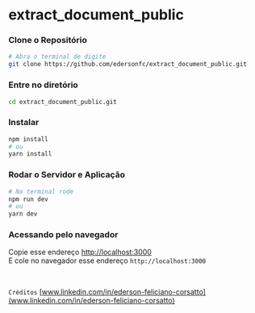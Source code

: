 # extract_document_public

### Clone o Repositório
```bash
# Abra o terminal de digite
git clone https://github.com/edersonfc/extract_document_public.git
```
### Entre no diretório
```bash
cd extract_document_public.git
```

### Instalar

```bash
npm install
# ou
yarn install
```

### Rodar o Servidor e Aplicação

```bash
# No terminal rode
npm run dev
# ou
yarn dev
```

### Acessando pelo navegador
Copie esse endereço [http://localhost:3000](http://localhost:3000/)
<br>
E cole no navegador esse endereço `http://localhost:3000`

<br>

`Créditos` [www.linkedin.com/in/ederson-feliciano-corsatto](www.linkedin.com/in/ederson-feliciano-corsatto)

